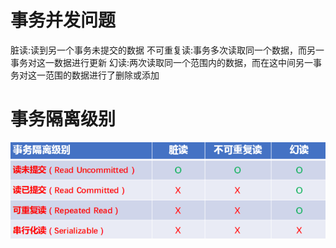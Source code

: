 # 事务并发问题
脏读:读到另一个事务未提交的数据
不可重复读:事务多次读取同一个数据，而另一事务对这一数据进行更新
幻读:两次读取同一个范围内的数据，而在这中间另一事务对这一范围的数据进行了删除或添加

# 事务隔离级别
![](../images/isolate_level.png)
